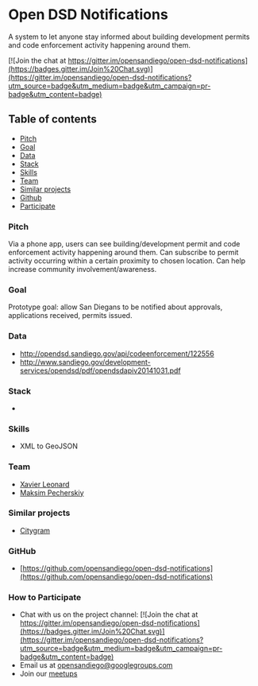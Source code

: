 # Open DSD Notifications

A system to let anyone stay informed about building development permits and code enforcement activity happening around them.

[![Join the chat at https://gitter.im/opensandiego/open-dsd-notifications](https://badges.gitter.im/Join%20Chat.svg)](https://gitter.im/opensandiego/open-dsd-notifications?utm_source=badge&utm_medium=badge&utm_campaign=pr-badge&utm_content=badge)

## Table of contents
- [Pitch](#section_pitch "Pitch")
- [Goal](#section_goal "Goal")
- [Data](#section_data "Data")
- [Stack](#section_stack "Stack")
- [Skills](#section_skills "Skills")
- [Team](#section_team "team")
- [Similar projects](#section_similar "Similar projects")
- [Github](#section_github "Github")
- [Participate](#section_participate "How to Participate")

### <a name="section_pitch"></a>Pitch

Via a phone app, users can see building/development permit and code enforcement activity happening around them.  Can subscribe to permit activity occurring within a certain proximity to chosen location. Can help increase community involvement/awareness.

### <a name="section_goal"></a>Goal

Prototype goal: allow San Diegans to be notified about approvals, applications received, permits issued.

### <a name="section_data"></a>Data

- http://opendsd.sandiego.gov/api/codeenforcement/122556
- http://www.sandiego.gov/development-services/opendsd/pdf/opendsdapiv20141031.pdf

### <a name="section_stack"></a>Stack

-

### <a name="section_skills"></a>Skills

- XML to GeoJSON

### <a name="section_team"></a>Team

- [Xavier Leonard](https://github.com/merelyanode "merelyanode")
- [Maksim Pecherskiy](https://github.com/MrMaksimize "MrMaksimize")

### <a name="section_similar"></a>Similar projects

- [Citygram](https://github.com/citygram/citygram-services)

### <a name="section_github"></a>GitHub

- [https://github.com/opensandiego/open-dsd-notifications](https://github.com/opensandiego/open-dsd-notifications)

### <a name="section_participate"></a>How to Participate

- Chat with us on the project channel: [![Join the chat at https://gitter.im/opensandiego/open-dsd-notifications](https://badges.gitter.im/Join%20Chat.svg)](https://gitter.im/opensandiego/open-dsd-notifications?utm_source=badge&utm_medium=badge&utm_campaign=pr-badge&utm_content=badge)  
- Email us at [opensandiego@googlegroups.com](opensandiego@googlegroups.com)
- Join our [meetups](http://www.meetup.com/Open-San-Diego)
